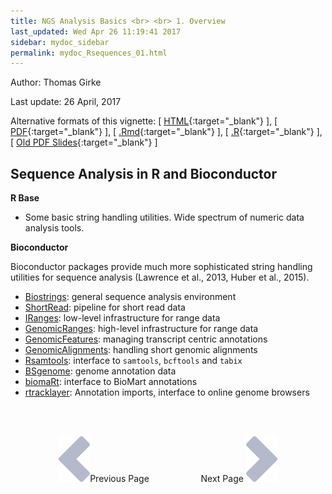 ```yaml
---
title: NGS Analysis Basics <br> <br> 1. Overview
last_updated: Wed Apr 26 11:19:41 2017
sidebar: mydoc_sidebar
permalink: mydoc_Rsequences_01.html
---
```

Author: Thomas Girke

Last update: 26 April, 2017 

Alternative formats of this vignette:
[ [HTML](http://girke.bioinformatics.ucr.edu/GEN242/pages/mydoc/Rsequences.html){:target="_blank"} ],
[ [PDF](http://girke.bioinformatics.ucr.edu/GEN242/pages/mydoc/Rsequences.pdf){:target="_blank"} ],
[ [.Rmd](https://raw.githubusercontent.com/tgirke/GEN242/gh-pages/_vignettes/09_Rsequences/Rsequences.Rmd){:target="_blank"} ],
[ [.R](https://raw.githubusercontent.com/tgirke/GEN242/gh-pages/_vignettes/09_Rsequences/Rsequences.R){:target="_blank"} ],
[ [Old PDF Slides](https://drive.google.com/open?id=0B-lLYVUOliJFWEZ0Vkdwckt5LTQ){:target="_blank"} ]



## Sequence Analysis in R and Bioconductor

__R Base__

* Some basic string handling utilities. Wide spectrum of numeric data analysis tools.

__Bioconductor__

Bioconductor packages provide much more sophisticated string handling utilities for sequence analysis (Lawrence et al., 2013, Huber et al., 2015).

* [Biostrings](http://bioconductor.org/packages/release/bioc/html/Biostrings.html): general sequence analysis environment
* [ShortRead](http://bioconductor.org/packages/release/bioc/html/ShortRead.html): pipeline for short read data
* [IRanges](http://bioconductor.org/packages/release/bioc/html/IRanges.html): low-level infrastructure for range data
* [GenomicRanges](http://bioconductor.org/packages/release/bioc/html/GenomicRanges.html): high-level infrastructure for range data
* [GenomicFeatures](http://bioconductor.org/packages/release/bioc/html/GenomicFeatures.html): managing transcript centric annotations
* [GenomicAlignments](http://bioconductor.org/packages/release/bioc/html/GenomicAlignments.html): handling short genomic alignments
* [Rsamtools](http://bioconductor.org/packages/release/bioc/html/Rsamtools.html): interface to  `samtools`, `bcftools` and `tabix` 
* [BSgenome](http://bioconductor.org/packages/release/bioc/html/BSgenome.html): genome annotation data
* [biomaRt](http://bioconductor.org/packages/release/bioc/html/biomaRt.html): interface to BioMart annotations
* [rtracklayer](http://bioconductor.org/packages/release/bioc/html/rtracklayer.html): Annotation imports, interface to online genome browsers


<br><br><center><a href="mydoc_Rsequences_01.html"><img src="images/left_arrow.png" alt="Previous page."></a>Previous Page &nbsp; &nbsp; &nbsp; &nbsp; &nbsp; &nbsp; &nbsp; &nbsp; &nbsp; &nbsp; Next Page
<a href="mydoc_Rsequences_02.html"><img src="images/right_arrow.png" alt="Next page."></a></center>
